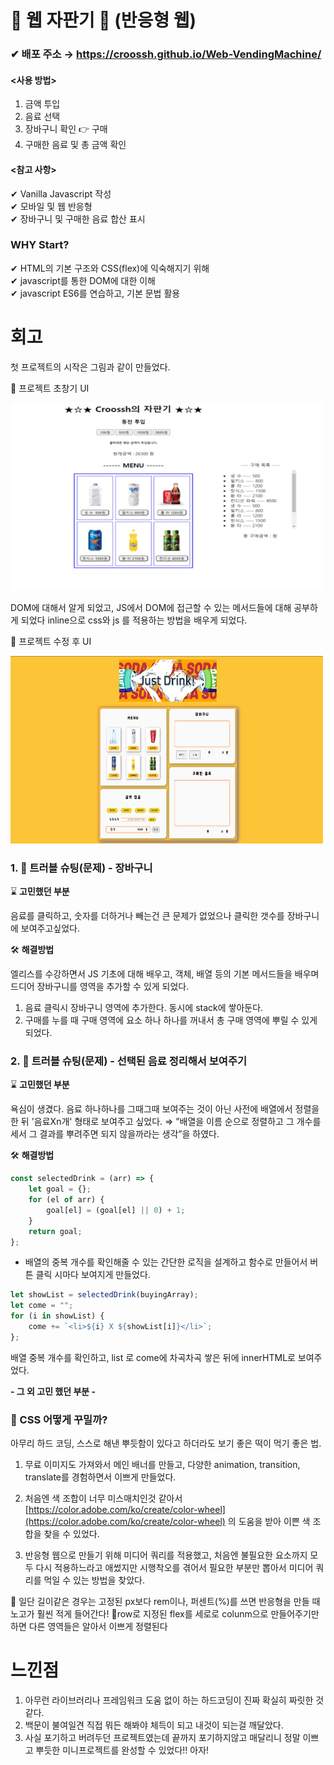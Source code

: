 # 🥤 웹 자판기 🍹 (반응형 웹)
### ✔ 배포 주소 → https://croossh.github.io/Web-VendingMachine/

#### <사용 방법>
1. 금액 투입
2. 음료 선택
3. 장바구니 확인 👉 구매
4. 구매한 음료 및 총 금액 확인

#### <참고 사항>
✔ Vanilla Javascript 작성<br>
✔ 모바일 및 웹 반응형<br>
✔ 장바구니 및 구매한 음료 합산 표시

### WHY Start?<br> 
✔ HTML의 기본 구조와 CSS(flex)에 익숙해지기 위해<br>
✔ javascript를 통한 DOM에 대한 이해<br>
✔ javascript ES6를 연습하고, 기본 문법 활용<br>

# 회고
첫 프로젝트의 시작은 그림과 같이 만들었다.

🔽 프로젝트 초창기 UI

<img src="git_Image/just_drink_initial.jpg" width="500" height="300"/>

DOM에 대해서 알게 되었고, JS에서 DOM에 접근할 수 있는 메서드들에 대해 공부하게 되었다
inline으로 css와 js 를 적용하는 방법을 배우게 되었다.

🔽 프로젝트 수정 후 UI

<img src="git_Image/Untitled (1).png" width="500" height="300"/>

### 1. 🚨 **트러블 슈팅(문제)** - 장바구니

⌛ **고민했던 부분**

음료를 클릭하고, 숫자를 더하거나 빼는건 큰 문제가 없었으나 클릭한 갯수를 장바구니에 보여주고싶었다.

🛠 **해결방법**

엘리스를 수강하면서 JS 기초에 대해 배우고, 객체, 배열 등의 기본 메서드들을 배우며 드디어 장바구니를 영역을 추가할 수 있게 되었다.

1. 음료 클릭시 장바구니 영역에 추가한다. 동시에 stack에 쌓아둔다.
2. 구매를 누를 때 구매 영역에 요소 하나 하나를 꺼내서 총 구매 영역에 뿌릴 수 있게 되었다.

### 2. 🚨 **트러블 슈팅(문제)** - 선택된 음료 정리해서 보여주기

⌛ **고민했던 부분**

욕심이 생겼다.
음료 하나하나를 그때그때 보여주는 것이 아닌 사전에 배열에서 정렬을 한 뒤 '음료Xn개' 형태로 보여주고 싶었다.
⇒ ”배열을 이름 순으로 정렬하고 그 개수를 세서 그 결과를 뿌려주면 되지 않을까라는 생각”을 하였다.

🛠 **해결방법**

```jsx
const selectedDrink = (arr) => {
	let goal = {};
	for (el of arr) {
		goal[el] = (goal[el] || 0) + 1;
	}
	return goal;
};
```

- 배열의 중복 개수를 확인해줄 수 있는 간단한 로직을 설계하고 함수로 만들어서 버튼 클릭 시마다 보여지게 만들었다.

```jsx
let showList = selectedDrink(buyingArray);
let come = "";
for (i in showList) {
	come += `<li>${i} X ${showList[i]}</li>`;
};
```

배열 중복 개수를 확인하고, list 로 come에 차곡차곡 쌓은 뒤에 innerHTML로 보여주었다.

**- 그 외 고민 했던 부분 -**

### 🚨 CSS 어떻게 꾸밀까?

아무리 하드 코딩, 스스로 해낸 뿌듯함이 있다고 하더라도 보기 좋은 떡이 먹기 좋은 법.

1. 무료 이미지도 가져와서 메인 배너를 만들고, 다양한 animation, transition, translate를 경험하면서 이쁘게 만들었다.

2. 처음엔 색 조합이 너무 미스매치인것 같아서 [https://color.adobe.com/ko/create/color-wheel](https://color.adobe.com/ko/create/color-wheel) 의 도움을 받아 이쁜 색 조합을 찾을 수 있었다.

3. 반응형 웹으로 만들기 위해 미디어 쿼리를 적용했고, 처음엔 불필요한 요소까지 모두 다시 적용하느라고 애썼지만 시행착오를 겪어서 필요한 부분만 뽑아서 미디어 쿼리를 먹일 수 있는 방법을 찾았다.

🔎 일단 길이같은 경우는 고정된 px보다 rem이나, 퍼센트(%)를 쓰면 반응형을 만들 때 노고가 훨씬 적게 들어간다!
🔎row로 지정된 flex를 세로로 colunm으로 만들어주기만 하면 다른 영역들은 알아서 이쁘게 정렬된다

# 느낀점
1. 아무런 라이브러리나 프레임워크 도움 없이 하는 하드코딩이 진짜 확실히 짜릿한 것 같다.
2. 백문이 불여일견 직접 뭐든 해봐야 체득이 되고 내것이 되는걸 깨달았다.
3. 사실 포기하고 버려두던 프로젝트였는데 끝까지 포기하지않고 매달리니 정말 이쁘고 뿌듯한 미니프로젝트를 완성할 수 있었다!! 아자!
